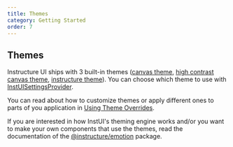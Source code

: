 ```yaml
---
title: Themes
category: Getting Started
order: 7
---
```


## Themes

Instructure UI ships with 3 built-in themes ([canvas theme](#canvas), [high contrast canvas theme](#canvas-high-contrast), [instructure theme](#instructure)). You can choose which theme to use with [InstUISettingsProvider](#InstUISettingsProvider).

You can read about how to customize themes or apply different ones to parts of you application in [Using Theme Overrides](/#using-theme-overrides).

If you are interested in how InstUI's theming engine works and/or you want to make your own components that use the themes, read the documentation of the [@instructure/emotion](#emotion) package.

